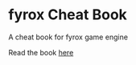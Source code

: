 # fyrox Cheat Book

A cheat book for fyrox game engine

Read the book [here](https://rg3d-book.github.io)
